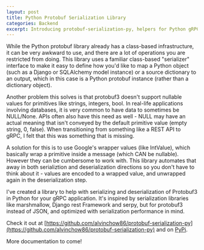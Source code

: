 ```yaml
---
layout: post
title: Python Protobuf Serialization Library
categories: Backend
excerpt: Introducing protobuf-serialization-py, helpers for Python gRPC protobuf serialization/deserialization.
---
```


While the Python protobuf library already has a class-based infrastructure, it can be very awkward to use, and there are a lot of operations you are restricted from doing. This library uses a familiar class-based "serializer" interface to make it easy to define how you'd like to map a Python object (such as a Django or SQLAlchemy model instance) or a source dictionary to an output, which in this case is a Python protobuf instance (rather than a dictionary object).

Another problem this solves is that protobuf3 doesn't support nullable values for primitives like strings, integers, bool. In real-life applications involving databases, it is very common to have data to sometimes be NULL/None. APIs often also have this need as well - NULL may have an actual meaning that isn't conveyed by the default primitive value (empty string, 0, false). When transitioning from something like a REST API to gRPC, I felt that this was something that is missing.

A solution for this is to use Google's wrapper values (like IntValue), which basically wrap a primitive inside a message (which CAN be nullable). However they can be cumbersome to work with. This library automates that away in both serializtion and deserialization directions so you don't have to think about it - values are encoded to a wrapped value, and unwrapped again in the deserialization step.

I've created a library to help with serializing and deserialization of Protobuf3 in Python for your gRPC application. It's inspired by serialization libraries like marshmallow, Django rest Framework and serpy, but for protobuf3 instead of JSON, and optimized with serialization performance in mind.

Check it out at [https://github.com/alvinchow86/protobuf-serialization-py](https://github.com/alvinchow86/protobuf-serialization-py) and on [PyPi](https://pypi.org/project/protobuf-serialization).

More documentation to come!
